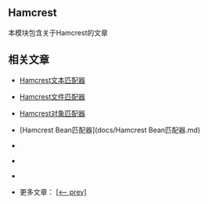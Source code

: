 ## Hamcrest

本模块包含关于Hamcrest的文章

## 相关文章

- [Hamcrest文本匹配器](docs/Hamcrest文本匹配器.md)
- [Hamcrest文件匹配器](docs/Hamcrest文件匹配器.md)
- [Hamcrest对象匹配器](docs/Hamcrest对象匹配器.md)
- [Hamcrest Bean匹配器](docs/Hamcrest Bean匹配器.md)
- []()
- []()
- []()

- 更多文章： [[<-- prev]](../assertions/README.md)
